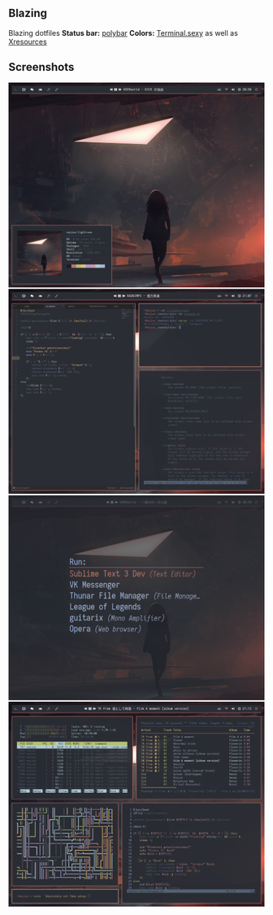 ## Blazing
Blazing dotfiles
**Status bar:** [polybar](https://github.com/jaagr/polybar)
**Colors:** [Terminal.sexy](http://terminal.sexy/#Ki00VGJzHBwmvnNptL9y4754pp_Ly5Wtr8vPqLXUT1JbvnNptL9y4754pp_Ly5Wtr8vPzNXr) as well as [Xresources](./Xresources)
## Screenshots
![Screen1](https://github.com/IamDugZ/blazing/blob/master/images/Sceenshot1.png)
![Screen2](https://github.com/IamDugZ/blazing/blob/master/images/Screenshot2.png)
![Screen3](https://github.com/IamDugZ/blazing/blob/master/images/Screenshot3.png)
![Screen4](https://github.com/IamDugZ/blazing/blob/master/images/Screenshot4.png)

